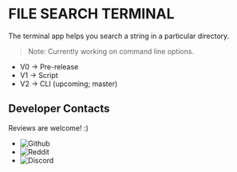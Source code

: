 # FILE SEARCH TERMINAL

The terminal app helps you search a string in a particular directory.

> Note: Currently working on command line options.

* V0 -> Pre-release
* V1 -> Script
* V2 -> CLI (upcoming; master)

## Developer Contacts

Reviews are welcome! :)

* ![Github](https://github.com/DracoY-code/)
* ![Reddit](https://reddit.com/user/Red_Death_08/)
* ![Discord](htpps://discord.com/@DracoY#5089/)
